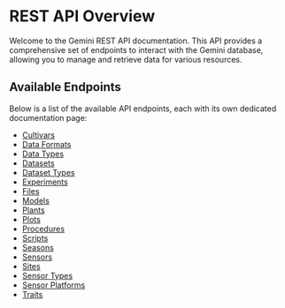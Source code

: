 # REST API Overview

Welcome to the Gemini REST API documentation. This API provides a comprehensive set of endpoints to interact with the Gemini database, allowing you to manage and retrieve data for various resources.

## Available Endpoints

Below is a list of the available API endpoints, each with its own dedicated documentation page:

- [Cultivars](./cultivars.md)
- [Data Formats](./data_formats.md)
- [Data Types](./data_types.md)
- [Datasets](./datasets.md)
- [Dataset Types](./dataset_types.md)
- [Experiments](./experiments.md)
- [Files](./files.md)
- [Models](./models.md)
- [Plants](./plants.md)
- [Plots](./plots.md)
- [Procedures](./procedures.md)
- [Scripts](./scripts.md)
- [Seasons](./seasons.md)
- [Sensors](./sensors.md)
- [Sites](./sites.md)
- [Sensor Types](./sensor_types.md)
- [Sensor Platforms](./sensor_platforms.md)
- [Traits](./traits.md)
